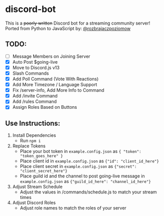 # discord-bot
This is a ~~poorly written~~ Discord bot for a streaming community server! Ported from Python to JavaScript by: [@rozbrajaczpoziomow](https://github.com/rozbrajaczpoziomow)

## TODO:
-	[ ] Message Members on Joining Server
-	[X] Auto Post $going-live
-	[X] Move to Discord.js v13
-	[X] Slash Commands
-	[X] Add Poll Command (Vote With Reactions)
-	[X] Add More Timezone / Language Support
-	[X] Fix /server-info, Add More Info to Command
-	[X] Add /invite Command
-	[X] Add /rules Command
-	[X] Assign Roles Based on Buttons

## Use Instructions:
1. Install Dependencies
	- Run `npm i`
2. Replace Tokens
	- Place your bot token in `example.config.json` as `{ "token": "token_goes_here" }`
	- Place client id in `example.config.json` as  `{"id": "client_id_here"}`
	- Place client secret in `example.config.json` as  `{"secret": "client_secret_here"}`
	- Place guild id and the channel to post going-live message in `example.config.json` as  `{"guild_id_here": "channel_id_here"}`
3. Adjust Stream Schedule
	- Adjust the values in /commands/schedule.js to match your stream times
4. Adjust Discord Roles
	- Adjust role names to match the roles of your server
